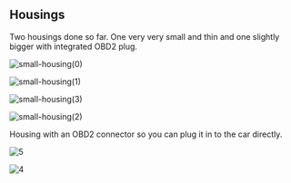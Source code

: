 ## Housings

Two housings done so far. One very very small and thin and one slightly bigger with integrated OBD2 plug.

![small-housing(0)](https://user-images.githubusercontent.com/32169384/138956886-f83ddebf-1960-4e5f-990a-a6d5ac4cba14.jpg)

![small-housing(1)](https://user-images.githubusercontent.com/32169384/138956907-5b824772-4a7d-4e6e-83ae-9dbffd630f16.jpg)

![small-housing(3)](https://user-images.githubusercontent.com/32169384/138956928-8b44a92c-3336-4f66-8bfb-3b2ae9432360.jpg)

![small-housing(2)](https://user-images.githubusercontent.com/32169384/138956945-97b0403a-e5a8-471f-bc6c-01ba239a281d.jpg)

Housing with an OBD2 connector so you can plug it in to the car directly.  

![5](https://user-images.githubusercontent.com/32169384/140327694-8b422239-f99e-4592-9e36-6d892e28dc63.jpg)

![4](https://user-images.githubusercontent.com/32169384/140327702-404299cf-1bcb-4222-90e2-c371de580c0e.jpg)
